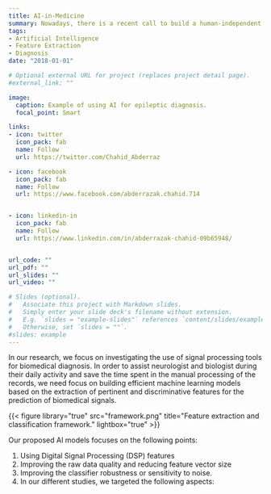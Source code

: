 ```yaml
---
title: AI-in-Medicine
summary: Nowadays, there is a recent call to build a human-independent intelligence which can assist clinicians during medical diagnosis.
tags:
- Artificial Intelligence
- Feature Extraction
- Diagnosis
date: "2018-01-01"

# Optional external URL for project (replaces project detail page).
#external_link: ""

image:
  caption: Example of using AI for epileptic diagnosis.
  focal_point: Smart

links:
- icon: twitter
  icon_pack: fab
  name: Follow
  url: https://twitter.com/Chahid_Abderraz

- icon: facebook
  icon_pack: fab
  name: Follow
  url: https://www.facebook.com/abderrazak.chahid.714


- icon: linkedin-in
  icon_pack: fab
  name: Follow
  url: https://www.linkedin.com/in/abderrazak-chahid-09b65948/


url_code: ""
url_pdf: ""
url_slides: ""
url_video: ""

# Slides (optional).
#   Associate this project with Markdown slides.
#   Simply enter your slide deck's filename without extension.
#   E.g. `slides = "example-slides"` references `content/slides/example-slides.md`.
#   Otherwise, set `slides = ""`.
#slides: example
---
```


In our research, we focus on investigating the use of signal processing tools for biomedical diagnosis. In order to assist neurologist and biologist during their daily activity and save the time spent in the manual processing of the records, we need focus on building efficient machine learning models based on the extraction of pertinent and discriminative features for the prediction of biomedical signals.

{{< figure library="true" src="framework.png" title="Feature extraction and classification framework." lightbox="true" >}}


 Our proposed AI models focuses on the following points:

1. Using Digital Signal Processing (DSP) features
2. Improving the raw data quality and reducing feature vector size
3. Improving the classifier robustness or sensitivity to noise.
4. In our different studies, we targeted the following aspects:
